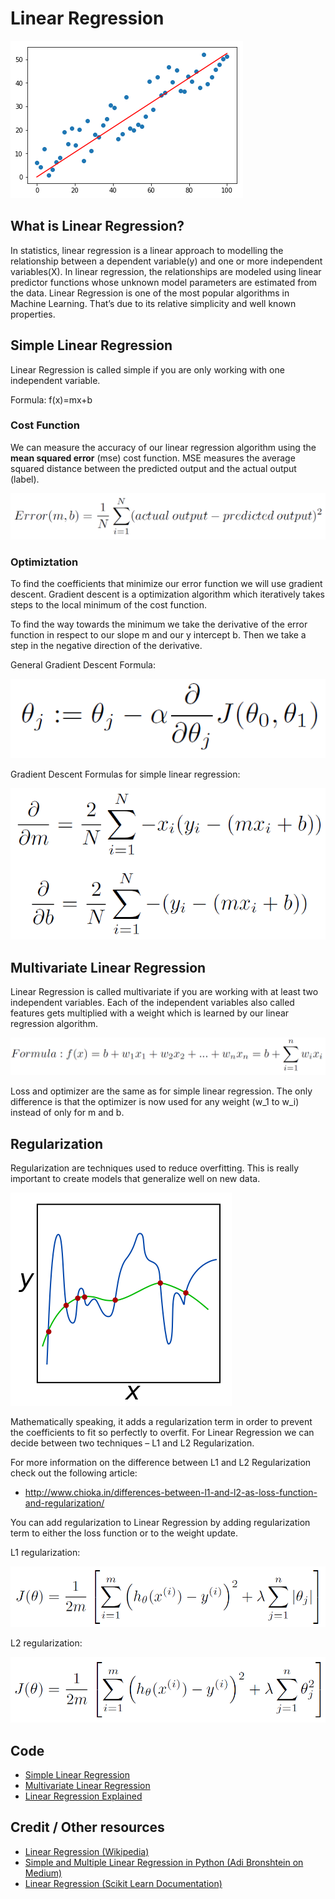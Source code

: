 # Linear Regression
![](doc/linear_regression_example.png)

## What is Linear Regression?

In statistics, linear regression is a linear approach to modelling the relationship between a dependent variable(y) and one or more independent variables(X). In linear regression, the relationships are modeled using linear predictor functions whose unknown model parameters are estimated  from the data. Linear Regression is one of the most popular algorithms in Machine Learning. That’s due to its relative simplicity and well known properties.

## Simple Linear Regression

Linear Regression is called simple if you are only working with one independent variable.

Formula: f(x)=mx+b

### Cost Function

We can measure the accuracy of our linear regression algorithm using the **mean squared error** (mse) cost function. MSE measures the average squared distance between the predicted output and the actual output (label).

![Mean Squared Error](doc/math/mean_squared_error.PNG)

### Optimiztation

To find the coefficients that minimize our error function we will use gradient descent. Gradient descent is a optimization algorithm which iteratively takes steps to the local minimum of the cost function.

To find the way towards the minimum we take the derivative of the error function in respect to our slope m and our y intercept b. Then we take a step in the negative direction of the derivative.

General Gradient Descent Formula:

![Gradient Descent Formula](doc/math/gradient_descent_formula.PNG)

Gradient Descent Formulas for simple linear regression:

![Gradient Descent Formula for Linear Regression](doc/math/gradient_descent_for_simple_linear_regression.PNG)

## Multivariate Linear Regression

Linear Regression is called multivariate if you are working with at least two independent variables. Each of the independent variables also called features gets multiplied with a weight which is learned by our linear regression algorithm.

![Multivariate Linear Regression Formula](doc/math/multivariate_linear_regression.PNG)

Loss and optimizer are the same as for simple linear regression. The only difference is that the optimizer is now used for any weight (w_1 to w_i) instead of only for m and b.

## Regularization

Regularization are techniques used to reduce overfitting. This is really important to create models that generalize well on new data.

![Regularization](doc/regularization.png)

Mathematically speaking, it adds a regularization term in order to prevent the coefficients to fit so perfectly to overfit. For Linear Regression we can decide between two techniques – L1 and L2 Regularization.

For more information on the difference between L1 and L2 Regularization check out the following article:

* http://www.chioka.in/differences-between-l1-and-l2-as-loss-function-and-regularization/

You can add regularization to Linear Regression by adding regularization term to either the loss function or to the weight update.

L1 regularization:

![L1 Regularization](doc/math/L1_regularization.PNG)

L2 regularization:

![L2 Regularization](doc/math/L2_regularization.PNG)

## Code

* [Simple Linear Regression](code/simple_linear_regression.py)
* [Multivariate Linear Regression](code/multivariate_linear_regression.py)
* [Linear Regression Explained](code/linear_regression_explained.ipynb)

## Credit / Other resources

* [Linear Regression (Wikipedia)](https://en.wikipedia.org/wiki/Linear_regression)
* [Simple and Multiple Linear Regression in Python (Adi Bronshtein on Medium)](https://towardsdatascience.com/simple-and-multiple-linear-regression-in-python-c928425168f9)
* [Linear Regression (Scikit Learn Documentation)](http://scikit-learn.org/stable/modules/generated/sklearn.linear_model.LinearRegression.html)